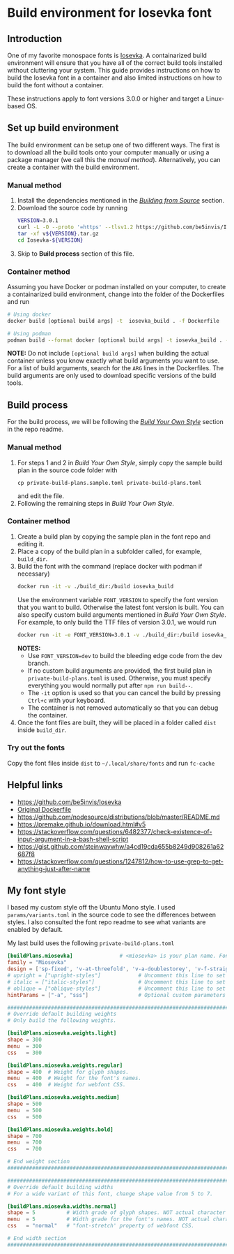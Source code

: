 # Build environment for Iosevka font

## Introduction

One of my favorite monospace fonts is
[Iosevka](https://github.com/be5invis/Iosevka). A containarized build
environment will ensure that you have all of the correct build tools installed
without cluttering your system. This guide provides instructions on how to
build the Iosevka font in a container and also limited instructions on how
to build the font without a container.

These instructions apply to font versions 3.0.0 or higher and target a
Linux-based OS.

## Set up build environment

The build environment can be setup one of two different ways. The first is to
download all the build tools onto your computer manually or using a package
manager (we call this the *manual method*). Alternatively, you can create a
container with the build environment.

### Manual method

1. Install the dependencies mentioned in the [*Building from
   Source*](https://github.com/be5invis/Iosevka#building-from-source) section.
2. Download the source code by running
    ```sh
    VERSION=3.0.1
    curl -L -O --proto '=https' --tlsv1.2 https://github.com/be5invis/Iosevka/archive/v${VERSION}.tar.gz
    tar -xf v${VERSION}.tar.gz
    cd Iosevka-${VERSION}
    ```
3. Skip to **Build process** section of this file.

### Container method

Assuming you have Docker or podman installed on your computer, to create a
containarized build environment, change into the folder of the Dockerfiles and
run
```sh
# Using docker
docker build [optional build args] -t  iosevka_build . -f Dockerfile

# Using podman
podman build --format docker [optional build args] -t iosevka_build . -f Dockerfile
```

**NOTE:** Do not include `[optional build args]` when building the actual
container unless you know exactly what build arguments you want to use. For a
list of build arguments, search for the `ARG` lines in the Dockerfiles. The
build arguments are only used to download specific versions of the build
tools.

## Build process

For the build process, we will be following the [*Build Your Own
Style*](https://github.com/be5invis/Iosevka#build-your-own-style) section in
the repo readme.

### Manual method

1. For steps 1 and 2 in *Build Your Own Style*, simply copy the sample build
   plan in the source code folder with
    ```
    cp private-build-plans.sample.toml private-build-plans.toml
    ```
   and edit the file.
1. Following the remaining steps in *Build Your Own Style*.

### Container method

1. Create a build plan by copying the sample plan in the font repo and editing
   it.
1. Place a copy of the build plan in a subfolder called, for example,
   `build_dir`.
1. Build the font with the command (replace docker with podman if necessary)
    ```sh
    docker run -it -v ./build_dir:/build iosevka_build
    ```
    Use the environment variable `FONT_VERSION` to specify the font version
    that you want to build. Otherwise the latest font version is built. You
    can also specify custom build arguments mentioned in *Build Your Own
    Style*. For example, to only build the TTF files of version 3.0.1, we
    would run
    ```sh
    docker run -it -e FONT_VERSION=3.0.1 -v ./build_dir:/build iosevka_build ttf::iosevka-custom
    ```
    **NOTES:**
    - Use `FONT_VERSION=dev` to build the bleeding edge code from the dev
      branch.
    - If no custom build arguments are provided, the first build plan in
      `private-build-plans.toml` is used. Otherwise, you must specify
      everything you would normally put after `npm run build--`.
    - The `-it` option is used so that you can cancel the build by pressing `Ctrl+c` with your keyboard.
    - The container is not removed automatically so that you can debug the
      container.
1. Once the font files are built, they will be placed in a folder called
   `dist` inside `build_dir`.

### Try out the fonts

Copy the font files inside `dist` to `~/.local/share/fonts` and run `fc-cache`

## Helpful links

- https://github.com/be5invis/Iosevka
- [Original Dockerfile](https://gist.github.com/tasuten/0431d8af3e7b5ad5bc5347ce2d7045d7)
- https://github.com/nodesource/distributions/blob/master/README.md
- https://premake.github.io/download.html#v5
- https://stackoverflow.com/questions/6482377/check-existence-of-input-argument-in-a-bash-shell-script
- https://gist.github.com/steinwaywhw/a4cd19cda655b8249d908261a62687f8
- https://stackoverflow.com/questions/1247812/how-to-use-grep-to-get-anything-just-after-name

## My font style

I based my custom style off the Ubuntu Mono style. I used
`params/variants.toml` in the source code to see the differences between
styles. I also consulted the font repo readme to see what variants are enabled
by default.

My last build uses the following `private-build-plans.toml`

```toml
[buildPlans.miosevka]               # <miosevka> is your plan name. Font files will have this name.
family = "Miosevka"
design = ['sp-fixed', 'v-at-threefold', 'v-a-doublestorey', 'v-f-straight', 'v-i-italic', 'v-l-italic', 'v-m-shortleg', 'v-y-straight', 'v-brace-straight', 'v-one-base-serif', 'v-numbersign-slanted']
# upright = ["upright-styles"]            # Uncomment this line to set styles for upright only
# italic = ["italic-styles"]              # Uncomment this line to set styles for italic only
# oblique = ["oblique-styles"]            # Uncomment this line to set styles for oblique only
hintParams = ["-a", "sss"]                # Optional custom parameters for ttfautohint

###################################################################################################
# Override default building weights
# Only build the following weights.

[buildPlans.miosevka.weights.light]
shape = 300
menu  = 300
css   = 300

[buildPlans.miosevka.weights.regular]
shape = 400  # Weight for glyph shapes.
menu  = 400  # Weight for the font's names.
css   = 400  # Weight for webfont CSS.

[buildPlans.miosevka.weights.medium]
shape = 500
menu  = 500
css   = 500

[buildPlans.miosevka.weights.bold]
shape = 700
menu  = 700
css   = 700

# End weight section
###################################################################################################

###################################################################################################
# Override default building widths
# For a wide variant of this font, change shape value from 5 to 7.

[buildPlans.miosevka.widths.normal]
shape = 5          # Width grade of glyph shapes. NOT actual character width.
menu  = 5          # Width grade for the font's names. NOT actual character width.
css   = "normal"   # "font-stretch' property of webfont CSS.

# End width section
###################################################################################################
```
